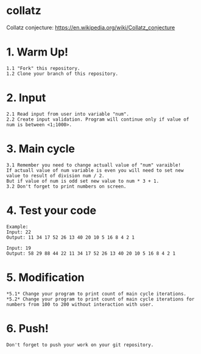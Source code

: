 # collatz
Collatz conjecture: https://en.wikipedia.org/wiki/Collatz_conjecture

# 1. Warm Up!
    1.1 "Fork" this repository. 
    1.2 Clone your branch of this repository.

# 2. Input
    2.1 Read input from user into variable "num".
    2.2 Create input validation. Program will continue only if value of num is between <1;1000>.

# 3. Main cycle
    3.1 Remember you need to change actuall value of "num" varaible!
    If actuall value of num variable is even you will need to set new value to result of division num / 2.
    But if value of num is odd set new value to num * 3 + 1.
    3.2 Don't forget to print numbers on screen.

# 4. Test your code
    Example:
    Input: 22
    Output: 11 34 17 52 26 13 40 20 10 5 16 8 4 2 1

    Input: 19
    Output: 58 29 88 44 22 11 34 17 52 26 13 40 20 10 5 16 8 4 2 1

# 5. Modification
    *5.1* Change your program to print count of main cycle iterations.
    *5.2* Change your program to print count of main cycle iterations for numbers from 100 to 200 without interaction with user.
# 6. Push!
    Don't forget to push your work on your git repository.
